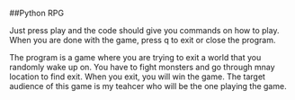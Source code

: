 ##Python RPG

Just press play and the code should give you commands on how to play.
When you are done with the game, press q to exit or close the program.

The program is a game where you are trying to exit a world that you randomly wake up on. 
You have to fight monsters and go through mnay location to find exit.
When you exit, you will win the game.
The target audience of this game is my teahcer who will be the one playing the game.
